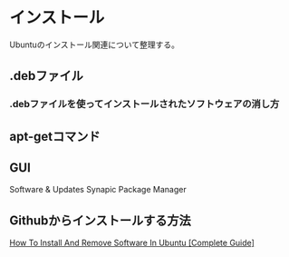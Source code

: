 # インストール
Ubuntuのインストール関連について整理する。


## .debファイル

### .debファイルを使ってインストールされたソフトウェアの消し方

## apt-getコマンド


## GUI
Software & Updates
Synapic Package Manager
## Githubからインストールする方法
[How To Install And Remove Software In Ubuntu [Complete Guide]](https://itsfoss.com/remove-install-software-ubuntu/)
